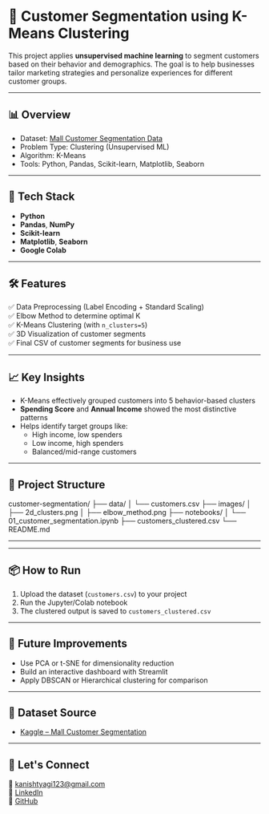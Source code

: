 # 🧠 Customer Segmentation using K-Means Clustering

This project applies **unsupervised machine learning** to segment customers based on their behavior and demographics. The goal is to help businesses tailor marketing strategies and personalize experiences for different customer groups.

---

## 📊 Overview

- Dataset: [Mall Customer Segmentation Data](https://www.kaggle.com/datasets/vjchoudhary7/customer-segmentation-tutorial)
- Problem Type: Clustering (Unsupervised ML)
- Algorithm: K-Means
- Tools: Python, Pandas, Scikit-learn, Matplotlib, Seaborn

---

## 🧰 Tech Stack

- **Python**
- **Pandas**, **NumPy**
- **Scikit-learn**
- **Matplotlib**, **Seaborn**
- **Google Colab**

---

## 🛠️ Features

✅ Data Preprocessing (Label Encoding + Standard Scaling)  
✅ Elbow Method to determine optimal K  
✅ K-Means Clustering (with `n_clusters=5`)  
✅ 3D Visualization of customer segments  
✅ Final CSV of customer segments for business use

---

## 📈 Key Insights

- K-Means effectively grouped customers into 5 behavior-based clusters
- **Spending Score** and **Annual Income** showed the most distinctive patterns
- Helps identify target groups like:
  - High income, low spenders
  - Low income, high spenders
  - Balanced/mid-range customers

---

## 📁 Project Structure
customer-segmentation/
├── data/
│   └── customers.csv
├── images/
│   ├── 2d_clusters.png
│   ├── elbow_method.png
├── notebooks/
│   └── 01_customer_segmentation.ipynb
├── customers_clustered.csv
└── README.md

---

---

## 📦 How to Run

1. Upload the dataset (`customers.csv`) to your project
2. Run the Jupyter/Colab notebook
3. The clustered output is saved to `customers_clustered.csv`

---

## 📌 Future Improvements

- Use PCA or t-SNE for dimensionality reduction
- Build an interactive dashboard with Streamlit
- Apply DBSCAN or Hierarchical clustering for comparison

---

## 🔗 Dataset Source

- [Kaggle – Mall Customer Segmentation](https://www.kaggle.com/datasets/vjchoudhary7/customer-segmentation-tutorial)

---

## 🤝 Let's Connect

📧 kanishtyagi123@gmail.com  
🔗 [LinkedIn](https://www.linkedin.com/in/kanishtyagi123/)  
🔗 [GitHub](https://github.com/kanish5)
